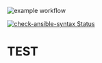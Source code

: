 ![example workflow](https://github.com/florian-hild-1/Test01/actions/workflows/check-ansible-syntax/badge.svg)

[![check-ansible-syntax Status](https://github.com/florian-hild-1/Test01/workflows/check-ansible-syntax/badge.svg)](https://github.com/florian-hild-1/Test01/actions/workflows/check-ansible-syntax.yml)

TEST
=========

